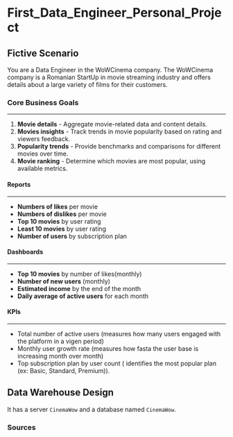 # First_Data_Engineer_Personal_Project

## Fictive Scenario

You are a Data Engineer in the WoWCinema company. The WoWCinema company is a Romanian StartUp in movie streaming industry and offers details about a large variety of films for their customers.

### Core Business Goals

---

1. **Movie details** - Aggregate movie-related data and content details.
2. **Movies insights** - Track trends in movie popularity based on rating and viewers feedback.
3. **Popularity trends** - Provide benchmarks and comparisons for different movies over time.
4. **Movie ranking** - Determine which movies are most popular, using available metrics.

#### Reports

---

- **Numbers of likes** per movie
- **Numbers of dislikes** per movie
- **Top 10 movies** by user rating
- **Least 10 movies** by user rating
- **Number of users** by subscription plan

#### Dashboards

---

- **Top 10 movies** by number of likes(monthly)
- **Number of new users** (monthly)
- **Estimated income** by the end of the month
- **Daily average of active users** for each month

#### KPIs

---

- Total number of active users (measures how many users engaged with the platform in a vigen period)
- Monthly user growth rate (measures how fasta the user base is increasing month over month)
- Top subscription plan by user count ( identifies the most popular plan (ex: Basic, Standard, Premium)).

## Data Warehouse Design

It has a server `CinemaWow` and a database named `CinemaWow`.

### Sources
